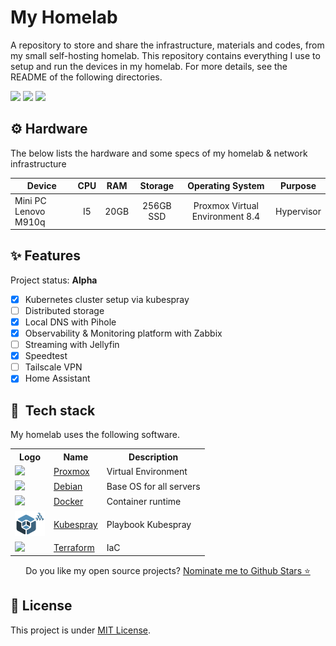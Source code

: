 # My Homelab

A repository to store and share the infrastructure, materials and codes, from my small self-hosting homelab. This repository contains everything I use to setup and run the devices in my homelab. For more details, see the README of the following directories.

<div> 
  <a href="https://www.linkedin.com/in/kawansilva29" target="_blank"><img src="https://img.shields.io/badge/-LinkedIn-%230077B5?style=fflat&logo=linkedin&logoColor=white" target="_blank"></a>
  <a href="http://kwnsilva.me/" target="_blank"><img src="https://img.shields.io/badge/-Website%2fBlog-blue?style=flat&logo=website&logoColor=white&link="_blank"></a> 
  <a href="https://www.instagram.com/imkawann/" target="_blank"><img src="https://img.shields.io/badge/Instagram-E4405F?style=flat&logo=instagram&logoColor=white" target="_blank"></a>
</div>

## ⚙️ Hardware

The below lists the hardware and some specs of my homelab & network infrastructure

| Device                     | CPU        | RAM   | Storage              | Operating System                | Purpose    |
| ---------------------------|:----------:|:-----:|:--------------------:|:-------------------------------:|:----------:|
| Mini PC Lenovo M910q             | I5         | 20GB   | 256GB SSD            |Proxmox Virtual Environment 8.4  | Hypervisor |

## ✨ Features

Project status: **Alpha**
- [x] Kubernetes cluster setup via kubespray
- [ ] Distributed storage
- [x] Local DNS with Pihole
- [x] Observability & Monitoring platform with Zabbix
- [ ] Streaming with Jellyfin
- [x] Speedtest
- [ ] Tailscale VPN
- [x] Home Assistant

## :wrench:&nbsp; Tech stack

My homelab uses the following software.

<table>
  <tr>
    <th>Logo</th>
    <th>Name</th>
    <th>Description</th>
  </tr>
  <tr>
    <td><img width="32" src="https://github.com/homarr-labs/dashboard-icons/blob/main/svg/proxmox.svg"></td>
    <td><a href="https://www.proxmox.com/en/">Proxmox</a></td>
    <td>Virtual Environment</td>
  </tr>
  <tr>
    <td><img width="32" src="https://www.vectorlogo.zone/logos/debian/debian-icon.svg"></td>
    <td><a href="https://www.debian.org">Debian</a></td>
    <td>Base OS for all servers</td>
  </tr>
  <tr>
    <td><img width="32" src="https://www.vectorlogo.zone/logos/docker/docker-tile.svg"></td>
    <td><a href="https://www.docker.com">Docker</a></td>
    <td>Container runtime</td>
  </tr>
   <tr>
    <td><img width="48" src="https://github.com/ksilva-kwn/homelab/blob/main/assets/kubespray.png"></td>
    <td><a href="https://github.com/kubernetes-sigs/kubespray">Kubespray</a></td>
    <td>Playbook Kubespray</td>
  </tr>
     <tr>
    <td><img width="32" src="https://www.vectorlogo.zone/logos/terraformio/terraformio-icon.svg"></td>
    <td><a href="https://developer.hashicorp.com/terraform">Terraform</a></td>
    <td>IaC</td>
  </tr>
</table>

<p align='center'>
  Do you like my open source projects? <a href='https://stars.github.com/nominate/'>Nominate me to Github Stars ⭐</a>
</p>

## :memo: License

This project is under [MIT License](./LICENSE).
